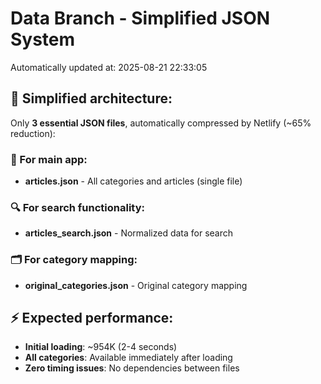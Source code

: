 # Data Branch - Simplified JSON System
Automatically updated at: 2025-08-21 22:33:05

## 🎯 Simplified architecture:
Only **3 essential JSON files**, automatically compressed by Netlify (~65% reduction):

### 📱 For main app:
- **articles.json** - All categories and articles (single file)

### 🔍 For search functionality:
- **articles_search.json** - Normalized data for search

### 🗂️ For category mapping:
- **original_categories.json** - Original category mapping

## ⚡ Expected performance:
- **Initial loading**: ~954K (2-4 seconds)
- **All categories**: Available immediately after loading
- **Zero timing issues**: No dependencies between files
